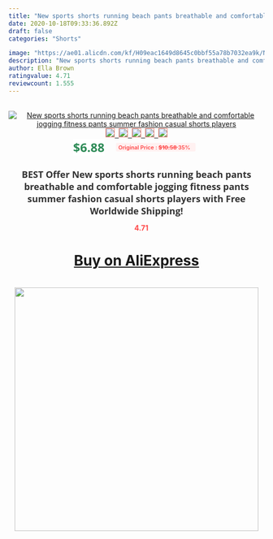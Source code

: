 ```yaml
---
title: "New sports shorts running beach pants breathable and comfortable jogging fitness pants summer fashion casual shorts players"
date: 2020-10-18T09:33:36.892Z
draft: false
categories: "Shorts"

image: "https://ae01.alicdn.com/kf/H09eac1649d8645c0bbf55a78b7032ea9k/New-sports-shorts-running-beach-pants-breathable-and-comfortable-jogging-fitness-pants-summer-fashion-casual-shorts.jpg"
description: "New sports shorts running beach pants breathable and comfortable jogging fitness pants summer fashion casual shorts players"
author: Ella Brown
ratingvalue: 4.71
reviewcount: 1.555
---
```

<br>
<div style="text-align: center;">
<a href="https://s.click.aliexpress.com/e/_A050r7" target="_blank" rel="nofollow noopener noreferrer"><img alt="New sports shorts running beach pants breathable and comfortable jogging fitness pants summer fashion casual shorts players" class="magnifier-image" src="https://ae01.alicdn.com/kf/H09eac1649d8645c0bbf55a78b7032ea9k/New-sports-shorts-running-beach-pants-breathable-and-comfortable-jogging-fitness-pants-summer-fashion-casual-shorts.jpg_640x640.jpg">
<br>
<img style="border:1px solid salmon" src="https://ae01.alicdn.com/kf/H09eac1649d8645c0bbf55a78b7032ea9k/New-sports-shorts-running-beach-pants-breathable-and-comfortable-jogging-fitness-pants-summer-fashion-casual-shorts.jpg_120x120.jpg">&nbsp;&nbsp;<img style="border:1px solid salmon" src="https://ae01.alicdn.com/kf/H2b1bb8ec1dfe44c39e17fc716b4cf251a/New-sports-shorts-running-beach-pants-breathable-and-comfortable-jogging-fitness-pants-summer-fashion-casual-shorts.jpg_120x120.jpg">&nbsp;&nbsp;<img style="border:1px solid salmon" src="https://ae01.alicdn.com/kf/H0a5e091049f945dc830976181e9e5682q/New-sports-shorts-running-beach-pants-breathable-and-comfortable-jogging-fitness-pants-summer-fashion-casual-shorts.jpg_120x120.jpg">&nbsp;&nbsp;<img style="border:1px solid salmon" src="https://ae01.alicdn.com/kf/H2b55f13e62cc47f8b73d65c34ec79d7fj/New-sports-shorts-running-beach-pants-breathable-and-comfortable-jogging-fitness-pants-summer-fashion-casual-shorts.jpg_120x120.jpg">&nbsp;&nbsp;<img style="border:1px solid salmon" src="https://ae01.alicdn.com/kf/Hdbf44f4283d94aa4bfca75dc2f7375aaI/New-sports-shorts-running-beach-pants-breathable-and-comfortable-jogging-fitness-pants-summer-fashion-casual-shorts.jpg_120x120.jpg"></a></div><br0>
<div style="text-align: center;"><span style="background-color: white; border: 0px; box-sizing: border-box; color: seagreen; display: inline-block; font-family: &quot;open sans&quot; , &quot;arial&quot; , &quot;helvetica&quot; , sans-serif , &quot;heiti&quot;; font-size: 24px; font-stretch: inherit; font-weight: 700; line-height: inherit; margin: 0px 10px 0px 0px; padding: 0px; vertical-align: middle;">$6.88 </span>
<span style="background: rgb(255 , 241 , 241); border-radius: 3px; border: 0px; box-sizing: border-box; color: #ff4747; display: inline-block; font-family: inherit; font-size: 12px; font-stretch: inherit; font-style: inherit; font-variant: inherit; font-weight: 600; line-height: inherit; margin: 0px; padding: 2px 5px; transform: scale(0.9); vertical-align: middle;">Original Price : <b style="text-decoration: line-through;">$10.58 </b> 35%&nbsp;&nbsp;</span></div>
<h1 style="color: #333333; display: inline-block; font-family: &quot;open sans&quot; , &quot;arial&quot; , &quot;helvetica&quot; , sans-serif , &quot;heiti&quot;; font-size: 18px; font-stretch: inherit; font-weight: 700; text-align: center;">BEST Offer New sports shorts running beach pants breathable and comfortable jogging fitness pants summer fashion casual shorts players with Free Worldwide Shipping!</h1>
<div style="color: #ff4747; text-align: center;">
<img src="https://4.bp.blogspot.com/-M0ZcTcb-5uY/XleCXlxnR4I/AAAAAAAAAEc/OrjgMkXV1oMQFaCRZj5HQwOCBcu3w1FegCPcBGAYYCw/s1600/star.png" style="height: 15px;">&nbsp;<b>4.71</b></div>
<div class="button_cont" align="center"><a class="buynow_a" href="https://s.click.aliexpress.com/e/_A050r7" target="_blank" rel="nofollow noopener noreferrer"><H1>Buy on AliExpress</H1></a></div><br>
<div class="separator" style="clear: both; text-align: center;">
<img src="https://lh3.googleusercontent.com/-pTy5HemUv9M/XlePHvY0dAI/AAAAAAAAAE4/0nX5iRUoIWY8eMW9Dpxeirr157OZliDIgCLcBGAsYHQ/s1600/badge.gif" width="480">
</div>
